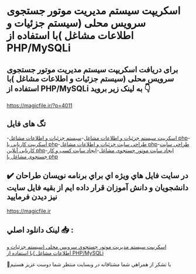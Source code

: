 # اسکریپت سیستم مدیریت موتور جستجوی سرویس محلی (سیستم جزئیات و اطلاعات مشاغل )با استفاده از PHP/MySQLi

## برای دریافت اسکریپت سیستم مدیریت موتور جستجوی سرویس محلی (سیستم جزئیات و اطلاعات مشاغل )با استفاده از PHP/MySQLi به لینک زیر بروید 👇

https://magicfile.ir/?p=4011

## تگ های فایل

-[اسکریپت سیستم جزئیات و اطلاعات مشاغل](https://magicfile.ir/product/%d8%a7%d8%b3%da%a9%d8%b1%db%8c%d9%be%d8%aa-%d8%b3%db%8c%d8%b3%d8%aa%d9%85-%d8%ac%d8%b3%d8%aa%d8%ac%d9%88%db%8c-%d8%b3%d8%b1%d9%88%db%8c%d8%b3-%d9%85%d8%ad%d9%84%db%8c-%d8%a7%d8%b7%d9%84%d8%a7%d8%b9%d8%a7%d8%aa%d9%85%d8%b4%d8%a7%d8%ba%d9%84-php-mysqli/)-[سیستم جزئیات و اطلاعات مشاغل php](https://magicfile.ir/product/%d8%a7%d8%b3%da%a9%d8%b1%db%8c%d9%be%d8%aa-%d8%b3%db%8c%d8%b3%d8%aa%d9%85-%d8%ac%d8%b3%d8%aa%d8%ac%d9%88%db%8c-%d8%b3%d8%b1%d9%88%db%8c%d8%b3-%d9%85%d8%ad%d9%84%db%8c-%d8%a7%d8%b7%d9%84%d8%a7%d8%b9%d8%a7%d8%aa%d9%85%d8%b4%d8%a7%d8%ba%d9%84-php-mysqli/)-[اسکریپت کاریابی با php](https://magicfile.ir/product/%d8%a7%d8%b3%da%a9%d8%b1%db%8c%d9%be%d8%aa-%d8%b3%db%8c%d8%b3%d8%aa%d9%85-%d8%ac%d8%b3%d8%aa%d8%ac%d9%88%db%8c-%d8%b3%d8%b1%d9%88%db%8c%d8%b3-%d9%85%d8%ad%d9%84%db%8c-%d8%a7%d8%b7%d9%84%d8%a7%d8%b9%d8%a7%d8%aa%d9%85%d8%b4%d8%a7%d8%ba%d9%84-php-mysqli/)-[طراحی سایت جزئیات و اطلاعات مشاغل php](https://magicfile.ir/product/%d8%a7%d8%b3%da%a9%d8%b1%db%8c%d9%be%d8%aa-%d8%b3%db%8c%d8%b3%d8%aa%d9%85-%d8%ac%d8%b3%d8%aa%d8%ac%d9%88%db%8c-%d8%b3%d8%b1%d9%88%db%8c%d8%b3-%d9%85%d8%ad%d9%84%db%8c-%d8%a7%d8%b7%d9%84%d8%a7%d8%b9%d8%a7%d8%aa%d9%85%d8%b4%d8%a7%d8%ba%d9%84-php-mysqli/)-[طراحی سایت کاریابی آنلاین php](https://magicfile.ir/product/%d8%a7%d8%b3%da%a9%d8%b1%db%8c%d9%be%d8%aa-%d8%b3%db%8c%d8%b3%d8%aa%d9%85-%d8%ac%d8%b3%d8%aa%d8%ac%d9%88%db%8c-%d8%b3%d8%b1%d9%88%db%8c%d8%b3-%d9%85%d8%ad%d9%84%db%8c-%d8%a7%d8%b7%d9%84%d8%a7%d8%b9%d8%a7%d8%aa%d9%85%d8%b4%d8%a7%d8%ba%d9%84-php-mysqli/)-[ایجاد سایت موتور جستجوی مشاغل](https://magicfile.ir/product/%d8%a7%d8%b3%da%a9%d8%b1%db%8c%d9%be%d8%aa-%d8%b3%db%8c%d8%b3%d8%aa%d9%85-%d8%ac%d8%b3%d8%aa%d8%ac%d9%88%db%8c-%d8%b3%d8%b1%d9%88%db%8c%d8%b3-%d9%85%d8%ad%d9%84%db%8c-%d8%a7%d8%b7%d9%84%d8%a7%d8%b9%d8%a7%d8%aa%d9%85%d8%b4%d8%a7%d8%ba%d9%84-php-mysqli/)-[ایجاد سایت کسب و کار جستجوی مشاغل با php](https://magicfile.ir/product/%d8%a7%d8%b3%da%a9%d8%b1%db%8c%d9%be%d8%aa-%d8%b3%db%8c%d8%b3%d8%aa%d9%85-%d8%ac%d8%b3%d8%aa%d8%ac%d9%88%db%8c-%d8%b3%d8%b1%d9%88%db%8c%d8%b3-%d9%85%d8%ad%d9%84%db%8c-%d8%a7%d8%b7%d9%84%d8%a7%d8%b9%d8%a7%d8%aa%d9%85%d8%b4%d8%a7%d8%ba%d9%84-php-mysqli/)

## ✔️ در سايت فايل هاي ويژه اي براي برنامه نويسان طراحان دانشجويان و دانش آموزان قرار داده ايم از بقيه فايل سايت نيز ديدن فرماييد

https://magicfile.ir


## لينک دانلود اصلي 📥 :

[اسکریپت سیستم مدیریت موتور جستجوی سرویس محلی (سیستم جزئیات و اطلاعات مشاغل )با استفاده از PHP/MySQLi](https://magicfile.ir/product/%d8%a7%d8%b3%da%a9%d8%b1%db%8c%d9%be%d8%aa-%d8%b3%db%8c%d8%b3%d8%aa%d9%85-%d8%ac%d8%b3%d8%aa%d8%ac%d9%88%db%8c-%d8%b3%d8%b1%d9%88%db%8c%d8%b3-%d9%85%d8%ad%d9%84%db%8c-%d8%a7%d8%b7%d9%84%d8%a7%d8%b9%d8%a7%d8%aa%d9%85%d8%b4%d8%a7%d8%ba%d9%84-php-mysqli/) 


🙏با تشکر از همراهي شما مشتاقانه در وبسایت منتظر شما دوست عزیز هستیم

